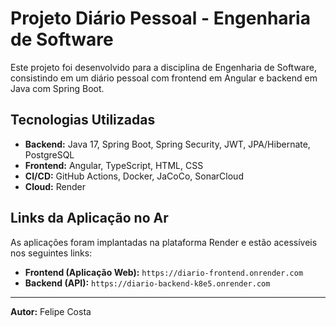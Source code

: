 # Projeto Diário Pessoal - Engenharia de Software

Este projeto foi desenvolvido para a disciplina de Engenharia de Software, consistindo em um diário pessoal com frontend em Angular e backend em Java com Spring Boot.

## Tecnologias Utilizadas
* **Backend:** Java 17, Spring Boot, Spring Security, JWT, JPA/Hibernate, PostgreSQL
* **Frontend:** Angular, TypeScript, HTML, CSS
* **CI/CD:** GitHub Actions, Docker, JaCoCo, SonarCloud
* **Cloud:** Render

## Links da Aplicação no Ar

As aplicações foram implantadas na plataforma Render e estão acessíveis nos seguintes links:

* **Frontend (Aplicação Web):** `https://diario-frontend.onrender.com`
* **Backend (API):** `https://diario-backend-k8e5.onrender.com`

---
**Autor:** Felipe Costa